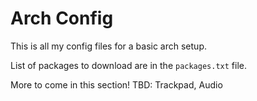# Arch Config
This is all my config files for a basic arch setup.

List of packages to download are in the `packages.txt` file.

More to come in this section!
TBD: Trackpad, Audio